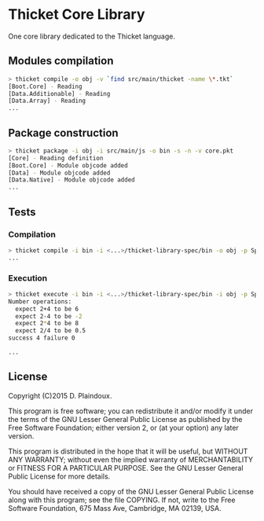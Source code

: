 # Thicket Core Library

One core library dedicated to the Thicket language.

## Modules compilation

```sh
> thicket compile -o obj -v `find src/main/thicket -name \*.tkt`
[Boot.Core] - Reading
[Data.Additionable] - Reading
[Data.Array] - Reading
...
```

## Package construction

```sh
> thicket package -i obj -i src/main/js -o bin -s -n -v core.pkt 
[Core] - Reading definition
[Boot.Core] - Module objcode added
[Data] - Module objcode added
[Data.Native] - Module objcode added
...
```

## Tests

### Compilation

```sh
> thicket compile -i bin -i <...>/thicket-library-spec/bin -o obj -p Spec `find src/test/thicket -name \*.tkt` 
...
```

### Execution

```sh
> thicket execute -i bin -i <...>/thicket-library-spec/bin -i obj -p Spec Test
Number operations:
  expect 2+4 to be 6
  expect 2-4 to be -2
  expect 2*4 to be 8
  expect 2/4 to be 0.5
success 4 failure 0

...
```

## License

Copyright (C)2015 D. Plaindoux.

This program is  free software; you can redistribute  it and/or modify
it  under the  terms  of  the GNU  Lesser  General  Public License  as
published by  the Free Software  Foundation; either version 2,  or (at
your option) any later version.

This program  is distributed in the  hope that it will  be useful, but
WITHOUT   ANY  WARRANTY;   without  even   the  implied   warranty  of
MERCHANTABILITY  or FITNESS  FOR  A PARTICULAR  PURPOSE.  See the  GNU
Lesser General Public License for more details.

You  should have  received a  copy of  the GNU  Lesser General  Public
License along with  this program; see the file COPYING.  If not, write
to the  Free Software Foundation,  675 Mass Ave, Cambridge,  MA 02139,
USA.

